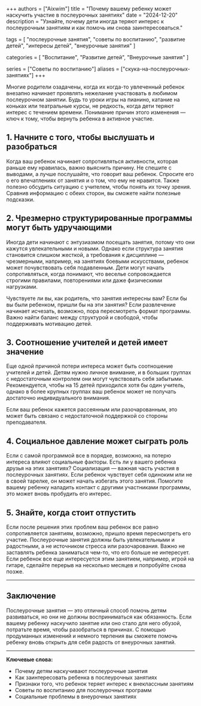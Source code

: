 +++
authors = ["Aixwim"]
title = "Почему вашему ребенку может наскучить участие в послеурочных занятиях"
date = "2024-12-20"
description = "Узнайте, почему дети иногда теряют интерес к послеурочным занятиям и как помочь им снова заинтересоваться."

tags = [
  "послеурочные занятия",
  "советы по воспитанию",
  "развитие детей",
  "интересы детей",
  "внеурочные занятия"
]

categories = [
  "Воспитание",
  "Развитие детей",
  "Внеурочные занятия"
]

series = ["Советы по воспитанию"]
aliases = ["скука-на-послеурочных-занятиях"]
+++

Многие родители озадачены, когда их когда-то увлеченный ребенок внезапно начинает проявлять нежелание участвовать в любимом послеурочном занятии. Будь то уроки игры на пианино, катание на коньках или театральные курсы, не редкость, когда дети теряют интерес с течением времени. Понимание причин этого изменения — ключ к тому, чтобы вернуть ребенка в активное участие.

<!--more-->

## 1. **Начните с того, чтобы выслушать и разобраться**

Когда ваш ребенок начинает сопротивляться активности, которая раньше ему нравилась, важно выяснить причину. Не спешите с выводами, а лучше послушайте, что говорит ваш ребенок. Спросите его о его впечатлениях от занятия и о том, что ему не нравится. Также полезно обсудить ситуацию с учителем, чтобы понять их точку зрения. Сравнив информацию с обеих сторон, вы сможете найти полезные подсказки.

## 2. **Чрезмерно структурированные программы могут быть удручающими**

Иногда дети начинают с энтузиазмом посещать занятия, потому что они кажутся увлекательными и новыми. Однако если структура занятия становится слишком жесткой, а требования к дисциплине — чрезмерными, например, на занятиях боевыми искусствами, ребенок может почувствовать себя подавленным. Дети могут начать сопротивляться, когда понимают, что веселье сопровождается строгими правилами, повторениями или даже физическими нагрузками.

Чувствуете ли вы, как родитель, что занятия интересны вам? Если бы вы были ребенком, пришли бы на эти занятия? Если развлечение начинает исчезать, возможно, пора пересмотреть формат программы. Важно найти баланс между структурой и свободой, чтобы поддерживать мотивацию детей.

## 3. **Соотношение учителей и детей имеет значение**

Еще одной причиной потери интереса может быть соотношение учителей и детей. Детям нужно личное внимание, и в больших группах с недостаточным контролем они могут чувствовать себя забытыми. Рекомендуется, чтобы на 15 детей приходился хотя бы один учитель, однако в более крупных группах ваш ребенок может не получать достаточно индивидуального внимания.

Если ваш ребенок кажется рассеянным или разочарованным, это может быть связано с недостаточной поддержкой со стороны преподавателя.

## 4. **Социальное давление может сыграть роль**

Если с самой программой все в порядке, возможно, на потерю интереса влияют социальные факторы. Есть ли у вашего ребенка друзья на этих занятиях? Социализация — важная часть участия в послеурочных занятиях. Если ребенок чувствует себя одиноким или не в своей тарелке, он может начать избегать этого занятия. Помогите вашему ребенку наладить контакт с другими участниками программы, это может вновь пробудить его интерес.

## 5. **Знайте, когда стоит отпустить**

Если после решения этих проблем ваш ребенок все равно сопротивляется занятиям, возможно, пришло время пересмотреть его участие. Послеурочные занятия должны быть увлекательными и радостными, а не источником стресса или разочарования. Важно не заставлять ребенка заниматься чем-то, что его больше не интересует. Если ребенок все еще интересуется этим занятием, например, игрой на гитаре, сделайте перерыв на несколько месяцев и попробуйте снова позже.

---

## Заключение

Послеурочные занятия — это отличный способ помочь детям развиваться, но они не должны восприниматься как обязанность. Если вашему ребенку наскучило занятие или оно стало для него обузой, потратьте время, чтобы разобраться в причинах. С помощью продуманных изменений и немного терпения вы сможете помочь ребенку вновь открыть для себя радость от внеурочных занятий.

---

**Ключевые слова:**
- Почему детям наскучивают послеурочные занятия
- Как заинтересовать ребенка в послеурочных занятиях
- Признаки того, что ребенок теряет интерес к внеклассным занятиям
- Советы по воспитанию для послеурочных программ
- Социальные проблемы в внеурочных занятиях
